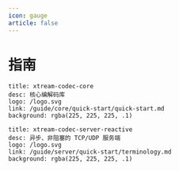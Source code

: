 ```yaml
---
icon: gauge
article: false
---
```


# 指南

```component VPCard
title: xtream-codec-core
desc: 核心编解码库
logo: /logo.svg
link: /guide/core/quick-start/quick-start.md
background: rgba(225, 225, 225, .1)
```

```component VPCard
title: xtream-codec-server-reactive
desc: 异步、非阻塞的 TCP/UDP 服务端
logo: /logo.svg
link: /guide/server/quick-start/terminology.md
background: rgba(225, 225, 225, .1)
```
